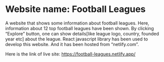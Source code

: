 # Website name: Football Leagues
A website that shows some information about football leagues. Here, information about 12 top football leagues have been shown. By clicking “Explore” button, one can show details[like league logo, country, founded year etc] about the league.
React javascript library has been used to develop this website. And it has been hosted from “netlify.com”.

Here is the link of live site:
https://football-leagues.netlify.app/
